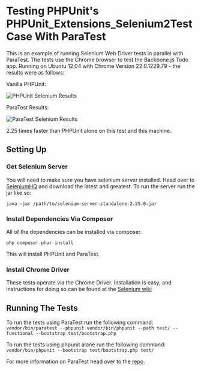 Testing PHPUnit's PHPUnit_Extensions_Selenium2TestCase With ParaTest
====================================================================

This is an example of running Selenium Web Driver tests in parallel with ParaTest.
The tests use the Chrome browser to test the Backbone.js Todo app. Running on Ubuntu 12.04
with Chrome Version 22.0.1229.79 - the results were as follows:

Vanilla PHPUnit:

![PHPUnit Selenium Results](https://raw.github.com/brianium/paratest-selenium/master/phpunit-results.jpg "PHPUnit Selenium Results")

ParaTest Results:

![ParaTest Selenium Results](https://raw.github.com/brianium/paratest-selenium/master/paratest-results.jpg "ParaTest Selenium Results")

2.25 times faster than PHPUnit alone on this test and this machine.

Setting Up
----------

### Get Selenium Server ###
You will need to make sure you have selenium server installed. Head over to [SeleniumHQ](http://seleniumhq.org/download/) and download the latest and greatest. To run the server run the jar like so:

`java -jar /path/to/selenium-server-standalone-2.25.0.jar`

### Install Dependencies Via Composer ###
All of the dependencies can be installed via composer.

`php composer.phar install`

This will install PHPUnit and ParaTest.

### Install Chrome Driver ###
These tests operate via the Chrome Driver. Installation is easy, and instructions for doing so can be found at the [Selenium wiki](http://code.google.com/p/selenium/wiki/ChromeDriver)

Running The Tests
-----------------

To run the tests using ParaTest run the following command:
`vendor/bin/paratest --phpunit vendor/bin/phpunit --path test/ --functional --bootstrap test/bootstrap.php`

To run the tests using phpunit alone run the following command:
`vendor/bin/phpunit --bootstrap test/bootstrap.php test/`

For more information on ParaTest head over to the [repo](https://github.com/brianium/paratest).